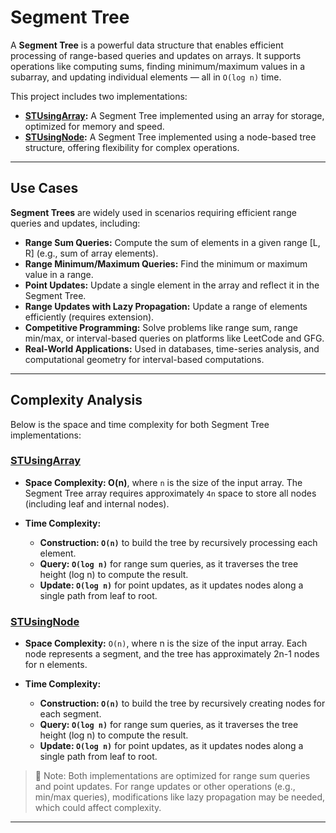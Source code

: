 # Segment Tree

A **Segment Tree** is a powerful data structure that enables efficient processing of range-based queries and updates on
arrays. It supports operations like computing sums, finding minimum/maximum values in a subarray, and updating
individual elements — all in `O(log n)` time.

This project includes two implementations:

- **[STUsingArray](./impl/STUsingArray.java):** A Segment Tree implemented using an array for storage, optimized for
  memory and speed.
- **[STUsingNode](./impl/STUsingNode.java):** A Segment Tree implemented using a node-based tree structure, offering
  flexibility for complex operations.

___

## Use Cases

**Segment Trees** are widely used in scenarios requiring efficient range queries and updates, including:

- **Range Sum Queries:** Compute the sum of elements in a given range [L, R] (e.g., sum of array elements).
- **Range Minimum/Maximum Queries:** Find the minimum or maximum value in a range.
- **Point Updates:** Update a single element in the array and reflect it in the Segment Tree.
- **Range Updates with Lazy Propagation:** Update a range of elements efficiently (requires extension).
- **Competitive Programming:** Solve problems like range sum, range min/max, or interval-based queries on platforms like
  LeetCode and GFG.
- **Real-World Applications:** Used in databases, time-series analysis, and computational geometry for interval-based
  computations.

---

## Complexity Analysis

Below is the space and time complexity for both Segment Tree implementations:

### [STUsingArray](./impl/STUsingArray.java)

- **Space Complexity: O(n)**, where `n` is the size of the input array. The Segment Tree array requires approximately
  `4n` space to store all nodes (including leaf and internal nodes).

- **Time Complexity:**
    - **Construction: `O(n)`** to build the tree by recursively processing each element.
    - **Query: `O(log n)`** for range sum queries, as it traverses the tree height (log n) to compute the result.
    - **Update: `O(log n)`** for point updates, as it updates nodes along a single path from leaf to root.

### [STUsingNode](./impl/STUsingNode.java)

- **Space Complexity:** `O(n)`, where n is the size of the input array. Each node represents a segment, and the tree has
  approximately 2n-1 nodes for n elements.

- **Time Complexity:**
    - **Construction: `O(n)`** to build the tree by recursively creating nodes for each segment.
    - **Query: `O(log n)`** for range sum queries, as it traverses the tree height (log n) to compute the result.
    - **Update: `O(log n)`** for point updates, as it updates nodes along a single path from leaf to root.

> 🔧 Note: Both implementations are optimized for range sum queries and point updates. For range updates or other
> operations (e.g., min/max queries), modifications like lazy propagation may be needed, which could affect complexity.

---

